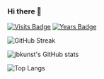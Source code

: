 ### Hi there 👋

[![Visits Badge](https://badges.pufler.dev/visits/jbkunst/git-badges)](https://jbkunst.com)
[![Years Badge](https://badges.pufler.dev/years/jbkunst)](https://jbkunst.com)

![GitHub Streak](http://github-readme-streak-stats.herokuapp.com?user=jbkunst&hide_border=true)

![jbkunst's GitHub stats](https://github-readme-stats.vercel.app/api?username=jbkunst&count_private=true&hide_border=true)

![Top Langs](https://github-readme-stats.vercel.app/api/top-langs/?username=jbkunst&count_private=true&hide_border=true)


